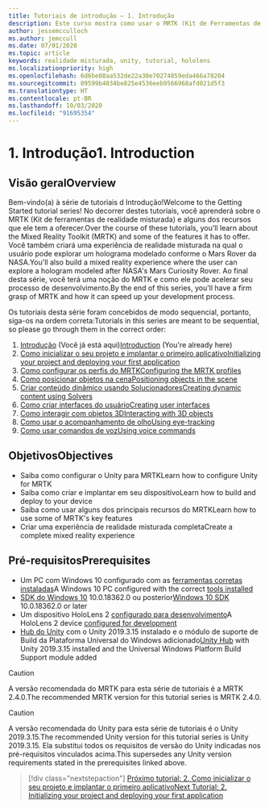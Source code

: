 ```yaml
---
title: Tutoriais de introdução – 1. Introdução
description: Este curso mostra como usar o MRTK (Kit de Ferramentas de Realidade Misturada) para criar um aplicativo de realidade misturada do zero.
author: jessemcculloch
ms.author: jemccull
ms.date: 07/01/2020
ms.topic: article
keywords: realidade misturada, unity, tutorial, hololens
ms.localizationpriority: high
ms.openlocfilehash: 6d6be08aa532de22a30e70274859eda466a78204
ms.sourcegitcommit: 09599b4034be825e4536eeb9566968afd021d5f3
ms.translationtype: HT
ms.contentlocale: pt-BR
ms.lasthandoff: 10/03/2020
ms.locfileid: "91695354"
---
```

# <a name="1-introduction"></a><span data-ttu-id="6c4fa-105">1. Introdução</span><span class="sxs-lookup"><span data-stu-id="6c4fa-105">1. Introduction</span></span>

## <a name="overview"></a><span data-ttu-id="6c4fa-106">Visão geral</span><span class="sxs-lookup"><span data-stu-id="6c4fa-106">Overview</span></span>

<span data-ttu-id="6c4fa-107">Bem-vindo(a) à série de tutoriais d Introdução!</span><span class="sxs-lookup"><span data-stu-id="6c4fa-107">Welcome to the Getting Started tutorial series!</span></span> <span data-ttu-id="6c4fa-108">No decorrer destes tutoriais, você aprenderá sobre o MRTK (Kit de ferramentas de realidade misturada) e alguns dos recursos que ele tem a oferecer.</span><span class="sxs-lookup"><span data-stu-id="6c4fa-108">Over the course of these tutorials, you'll learn about the Mixed Reality Toolkit (MRTK) and some of the features it has to offer.</span></span> <span data-ttu-id="6c4fa-109">Você também criará uma experiência de realidade misturada na qual o usuário pode explorar um holograma modelado conforme o Mars Rover da NASA.</span><span class="sxs-lookup"><span data-stu-id="6c4fa-109">You'll also build a mixed reality experience where the user can explore a hologram modeled after NASA's Mars Curiosity Rover.</span></span> <span data-ttu-id="6c4fa-110">Ao final desta série, você terá uma noção do MRTK e como ele pode acelerar seu processo de desenvolvimento.</span><span class="sxs-lookup"><span data-stu-id="6c4fa-110">By the end of this series, you'll have a firm grasp of MRTK and how it can speed up your development process.</span></span>

<span data-ttu-id="6c4fa-111">Os tutoriais desta série foram concebidos de modo sequencial, portanto, siga-os na ordem correta:</span><span class="sxs-lookup"><span data-stu-id="6c4fa-111">Tutorials in this series are meant to be sequential, so please go through them in the correct order:</span></span>

1. <span data-ttu-id="6c4fa-112">[Introdução](mr-learning-base-01.md) (Você já está aqui)</span><span class="sxs-lookup"><span data-stu-id="6c4fa-112">[Introduction](mr-learning-base-01.md) (You're already here)</span></span>
2. [<span data-ttu-id="6c4fa-113">Como inicializar o seu projeto e implantar o primeiro aplicativo</span><span class="sxs-lookup"><span data-stu-id="6c4fa-113">Initializing your project and deploying your first application</span></span>](mr-learning-base-02.md)
3. [<span data-ttu-id="6c4fa-114">Como configurar os perfis do MRTK</span><span class="sxs-lookup"><span data-stu-id="6c4fa-114">Configuring the MRTK profiles</span></span>](mr-learning-base-03.md)
4. [<span data-ttu-id="6c4fa-115">Como posicionar objetos na cena</span><span class="sxs-lookup"><span data-stu-id="6c4fa-115">Positioning objects in the scene</span></span>](mr-learning-base-04.md)
5. [<span data-ttu-id="6c4fa-116">Criar conteúdo dinâmico usando Solucionadores</span><span class="sxs-lookup"><span data-stu-id="6c4fa-116">Creating dynamic content using Solvers</span></span>](mr-learning-base-05.md)
6. [<span data-ttu-id="6c4fa-117">Como criar interfaces do usuário</span><span class="sxs-lookup"><span data-stu-id="6c4fa-117">Creating user interfaces</span></span>](mr-learning-base-06.md)
7. [<span data-ttu-id="6c4fa-118">Como interagir com objetos 3D</span><span class="sxs-lookup"><span data-stu-id="6c4fa-118">Interacting with 3D objects</span></span>](mr-learning-base-07.md)
8. [<span data-ttu-id="6c4fa-119">Como usar o acompanhamento de olho</span><span class="sxs-lookup"><span data-stu-id="6c4fa-119">Using eye-tracking</span></span>](mr-learning-base-08.md)
9. [<span data-ttu-id="6c4fa-120">Como usar comandos de voz</span><span class="sxs-lookup"><span data-stu-id="6c4fa-120">Using voice commands</span></span>](mr-learning-base-09.md)

## <a name="objectives"></a><span data-ttu-id="6c4fa-121">Objetivos</span><span class="sxs-lookup"><span data-stu-id="6c4fa-121">Objectives</span></span>

* <span data-ttu-id="6c4fa-122">Saiba como configurar o Unity para MRTK</span><span class="sxs-lookup"><span data-stu-id="6c4fa-122">Learn how to configure Unity for MRTK</span></span>
* <span data-ttu-id="6c4fa-123">Saiba como criar e implantar em seu dispositivo</span><span class="sxs-lookup"><span data-stu-id="6c4fa-123">Learn how to build and deploy to your device</span></span>
* <span data-ttu-id="6c4fa-124">Saiba como usar alguns dos principais recursos do MRTK</span><span class="sxs-lookup"><span data-stu-id="6c4fa-124">Learn how to use some of MRTK's key features</span></span>
* <span data-ttu-id="6c4fa-125">Criar uma experiência de realidade misturada completa</span><span class="sxs-lookup"><span data-stu-id="6c4fa-125">Create a complete mixed reality experience</span></span>

## <a name="prerequisites"></a><span data-ttu-id="6c4fa-126">Pré-requisitos</span><span class="sxs-lookup"><span data-stu-id="6c4fa-126">Prerequisites</span></span>

* <span data-ttu-id="6c4fa-127">Um PC com Windows 10 configurado com as [ferramentas corretas instaladas](../../install-the-tools.md)</span><span class="sxs-lookup"><span data-stu-id="6c4fa-127">A Windows 10 PC configured with the correct [tools installed](../../install-the-tools.md)</span></span>
* <span data-ttu-id="6c4fa-128">[SDK do Windows 10](https://developer.microsoft.com/windows/downloads/windows-10-sdk/) 10.0.18362.0 ou posterior</span><span class="sxs-lookup"><span data-stu-id="6c4fa-128">[Windows 10 SDK](https://developer.microsoft.com/windows/downloads/windows-10-sdk/) 10.0.18362.0 or later</span></span>
* <span data-ttu-id="6c4fa-129">Um dispositivo HoloLens 2 [configurado para desenvolvimento](../../platform-capabilities-and-apis/using-visual-studio.md#enabling-developer-mode)</span><span class="sxs-lookup"><span data-stu-id="6c4fa-129">A HoloLens 2 device [configured for development](../../platform-capabilities-and-apis/using-visual-studio.md#enabling-developer-mode)</span></span>
* <span data-ttu-id="6c4fa-130"><a href="https://docs.unity3d.com/Manual/GettingStartedInstallingHub.html" target="_blank">Hub do Unity</a> com o Unity 2019.3.15 instalado e o módulo de suporte de Build da Plataforma Universal do Windows adicionado</span><span class="sxs-lookup"><span data-stu-id="6c4fa-130"><a href="https://docs.unity3d.com/Manual/GettingStartedInstallingHub.html" target="_blank">Unity Hub</a> with Unity 2019.3.15 installed and the Universal Windows Platform Build Support module added</span></span>

> [!CAUTION]
> <span data-ttu-id="6c4fa-131">A versão recomendada do MRTK para esta série de tutoriais é a MRTK 2.4.0.</span><span class="sxs-lookup"><span data-stu-id="6c4fa-131">The recommended MRTK version for this tutorial series is MRTK 2.4.0.</span></span>

> [!CAUTION]
> <span data-ttu-id="6c4fa-132">A versão recomendada do Unity para esta série de tutoriais é o Unity 2019.3.15.</span><span class="sxs-lookup"><span data-stu-id="6c4fa-132">The recommended Unity version for this tutorial series is Unity 2019.3.15.</span></span> <span data-ttu-id="6c4fa-133">Ela substitui todos os requisitos de versão do Unity indicadas nos pré-requisitos vinculados acima.</span><span class="sxs-lookup"><span data-stu-id="6c4fa-133">This supersedes any Unity version requirements stated in the prerequisites linked above.</span></span>

> [!div class="nextstepaction"]
> [<span data-ttu-id="6c4fa-134">Próximo tutorial: 2. Como inicializar o seu projeto e implantar o primeiro aplicativo</span><span class="sxs-lookup"><span data-stu-id="6c4fa-134">Next Tutorial: 2. Initializing your project and deploying your first application</span></span>](mr-learning-base-02.md)

